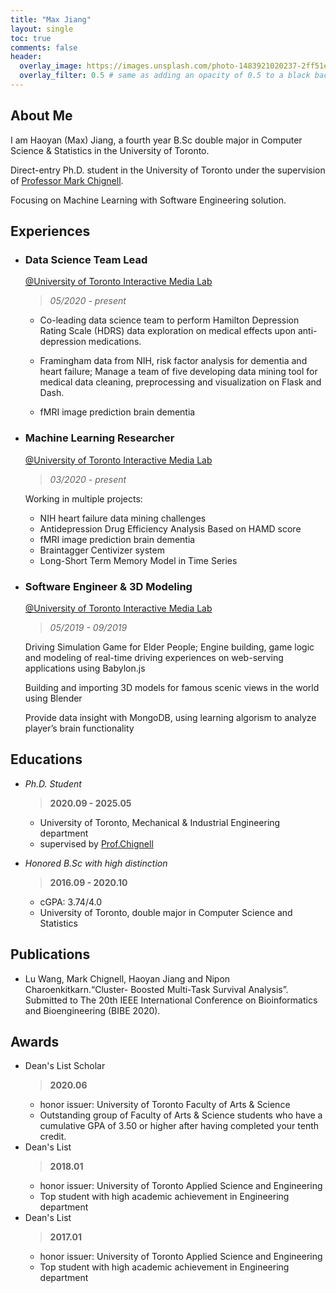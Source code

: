 ```yaml
---
title: "Max Jiang"
layout: single
toc: true
comments: false
header:
  overlay_image: https://images.unsplash.com/photo-1483921020237-2ff51e8e4b22?ixlib=rb-1.2.1&ixid=eyJhcHBfaWQiOjEyMDd9&auto=format&fit=crop&w=1050&q=80
  overlay_filter: 0.5 # same as adding an opacity of 0.5 to a black background
---
```

## About Me
I am Haoyan (Max) Jiang, a fourth year B.Sc<span> double major in Computer Science & Statistics in the University of Toronto.

Direct-entry Ph.D. student in the University of Toronto under the supervision of [Professor Mark Chignell](https://www.mie.utoronto.ca/faculty_staff/chignell/).

Focusing on Machine Learning with Software Engineering solution.

## Experiences
+ ### Data Science Team Lead
    [@University of Toronto Interactive Media Lab](https://imedia.mie.utoronto.ca/)

    > *05/2020 - present*

    -  Co-leading data science team to perform Hamilton Depression Rating Scale (HDRS) data exploration on medical effects upon anti-depression medications.

    - Framingham data from NIH, risk factor analysis for dementia and heart failure; Manage a team of five developing data mining tool for medical data cleaning, preprocessing and visualization on Flask and Dash.

    - fMRI image prediction brain dementia

+ ### Machine Learning Researcher
    [@University of Toronto Interactive Media Lab](https://imedia.mie.utoronto.ca/)

    > *03/2020 - present*

    Working in multiple projects: 
    * NIH heart failure data mining challenges
    * Antidepression Drug Efficiency Analysis Based on HAMD score
    * fMRI image prediction brain dementia
    * Braintagger Centivizer system
    * Long-Short Term Memory Model in Time Series

+ ### Software Engineer & 3D Modeling
    [@University of Toronto Interactive Media Lab](https://imedia.mie.utoronto.ca/)
    
    > *05/2019 - 09/2019*

    Driving Simulation Game for Elder People; Engine building, game logic and modeling of real-time driving experiences on web-serving applications using Babylon.js

    Building and importing 3D models for famous scenic views in the world using Blender

    Provide data insight with MongoDB, using learning algorism to analyze player’s brain functionality

## Educations
*  *Ph.D. Student*

    > **2020.09 - 2025.05**
    - University of Toronto, Mechanical & Industrial Engineering department
    - supervised by [Prof.Chignell](https://www.mie.utoronto.ca/faculty_staff/chignell/) 

*  *Honored B.Sc<span> with high distinction* 

    > **2016.09 - 2020.10**
    - cGPA: 3.74/4.0
    - University of Toronto, double major in Computer Science and Statistics 

## Publications
* Lu Wang, Mark Chignell, Haoyan Jiang and Nipon Charoenkitkarn.“Cluster- Boosted Multi-Task Survival Analysis”. Submitted to The 20th IEEE International Conference on Bioinformatics and Bioengineering (BIBE 2020).

## Awards
*  Dean's List Scholar 
    > **2020.06**
    - honor issuer: University of Toronto Faculty of Arts & Science
    - Outstanding group of Faculty of Arts & Science students who have a cumulative GPA of 3.50 or higher after having completed your tenth credit.
*  Dean's List 
    > **2018.01**
    - honor issuer: University of Toronto Applied Science and Engineering
    - Top student with high academic achievement in Engineering department
*  Dean's List 
    > **2017.01**
    - honor issuer: University of Toronto Applied Science and Engineering
    - Top student with high academic achievement in Engineering department